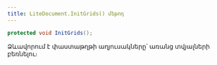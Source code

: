```yaml
---
title: LiteDocument.InitGrids() մեթոդ
---
```


```c#
protected void InitGrids();
```

Ձևավորում է փաստաթղթի աղյուսակները՝ առանց տվյալների բեռնելու։
